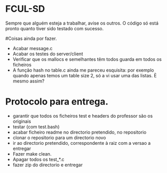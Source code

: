 # FCUL-SD

Sempre que alguém esteja a trabalhar, avise os outros. 
O código só está pronto quanto tiver sido testado com sucesso.

#Coisas ainda por fazer.

- Acabar message.c
- Acabar os testes do server/client
- Verificar que os mallocs e semelhantes têm todos guarda em todos os ficheiros
- A função hash no table.c ainda me pareceu esquisita: por exemplo quando apenas temos um table size 2, só a vi usar uma das listas. È mesmo assim?

# Protocolo para entrega. 
- garantir que todos os ficheiros test e headers do professor são os originais
- testar (com test.bash)
- acabar ficheiro readme no directorio pretendido, no repositorio
- clonar o repositorio para um directorio novo
- ir ao directorio pretendido, correspondente à raiz com a versao a entregar
- Fazer make clean.
- Apagar todos os test_*.c
- fazer zip do directorio e entregar
